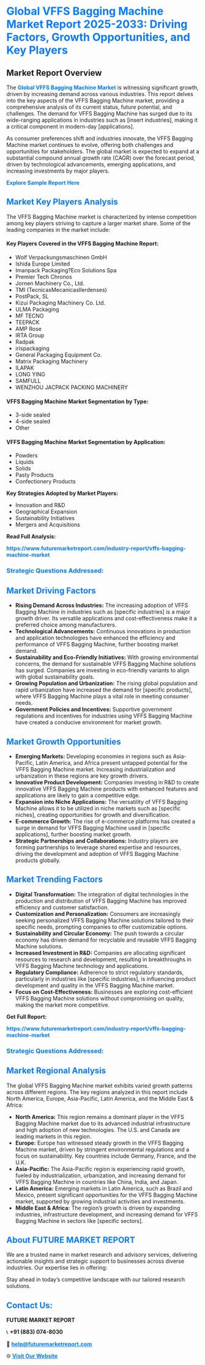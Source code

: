 <h1 style="color: #007BFF;">Global VFFS Bagging Machine Market Report 2025-2033: Driving Factors, Growth Opportunities, and Key Players</h1>

<section id="overview">
<h2>Market Report Overview</h2>
<p>The <a href="https://www.futuremarketreport.com/industry-report/vffs-bagging-machine-market" style="color: #007BFF; text-decoration: none;"><strong>Global VFFS Bagging Machine Market</strong></a> is witnessing significant growth, driven by increasing demand across various industries. This report delves into the key aspects of the VFFS Bagging Machine market, providing a comprehensive analysis of its current status, future potential, and challenges. The demand for VFFS Bagging Machine has surged due to its wide-ranging applications in industries such as [insert industries], making it a critical component in modern-day [applications].</p>
<p>As consumer preferences shift and industries innovate, the VFFS Bagging Machine market continues to evolve, offering both challenges and opportunities for stakeholders. The global market is expected to expand at a substantial compound annual growth rate (CAGR) over the forecast period, driven by technological advancements, emerging applications, and increasing investments by major players.</p>
</section>

<section id="overview">
<p><a href="https://www.futuremarketreport.com/request-sample/reportId=54860" style="color: #007BFF; text-decoration: none;"><strong>Explore Sample Report Here</strong></a></p>
</section>

<section id="key-players">
<h2 style="color: #007BFF;">Market Key Players Analysis</h2>
<p>The VFFS Bagging Machine market is characterized by intense competition among key players striving to capture a larger market share. Some of the leading companies in the market include:</p>
<h4>Key Players Covered in the VFFS Bagging Machine Report:</h4>
<ul><li>Wolf Verpackungsmaschinen GmbH</li><li>Ishida Europe Limited</li><li>Imanpack Packaging?Eco Solutions Spa</li><li>Premier Tech Chronos</li><li>Jornen Machinery Co., Ltd.</li><li>TMI (TecnicasMecanicasIlerdenses)</li><li>PostPack, SL</li><li>Kizui Packaging Machinery Co. Ltd.</li><li>ULMA Packaging</li><li>MF TECNO</li><li>TEEPACK</li><li>AMP Rose</li><li>IRTA Group</li><li>Radpak</li><li>irispackaging</li><li>General Packaging Equipment Co.</li><li>Matrix Packaging Machinery</li><li>ILAPAK</li><li>LONG YING</li><li>SAMFULL</li><li>WENZHOU JACPACK PACKING MACHINERY</li></ul>
<h4>VFFS Bagging Machine Market Segmentation by Type:</h4>
<ul><li>3-side sealed</li><li>4-side sealed</li><li>Other</li></ul>

<h4>VFFS Bagging Machine Market Segmentation by Application:</h4>
<ul><li>Powders</li><li>Liquids</li><li>Solids</li><li>Pasty Products</li><li>Confectionery Products</li></ul>
<p><strong>Key Strategies Adopted by Market Players:</strong></p>
<ul>
<li>Innovation and R&D</li>
<li>Geographical Expansion</li>
<li>Sustainability Initiatives</li>
<li>Mergers and Acquisitions</li>
</ul>
</section>

<section>
<p><strong>Read Full Analysis: </strong></p><a href="https://www.futuremarketreport.com/industry-report/vffs-bagging-machine-market" style="color: #007BFF; text-decoration: none;"><strong>https://www.futuremarketreport.com/industry-report/vffs-bagging-machine-market</strong></a>
<h3 style="color: #007BFF;">Strategic Questions Addressed:</h3>
</section>

<section id="driving-factors">
<h2 style="color: #007BFF;">Market Driving Factors</h2>
<ul>
<li><strong>Rising Demand Across Industries:</strong> The increasing adoption of VFFS Bagging Machine in industries such as [specific industries] is a major growth driver. Its versatile applications and cost-effectiveness make it a preferred choice among manufacturers.</li>
<li><strong>Technological Advancements:</strong> Continuous innovations in production and application technologies have enhanced the efficiency and performance of VFFS Bagging Machine, further boosting market demand.</li>
<li><strong>Sustainability and Eco-Friendly Initiatives:</strong> With growing environmental concerns, the demand for sustainable VFFS Bagging Machine solutions has surged. Companies are investing in eco-friendly variants to align with global sustainability goals.</li>
<li><strong>Growing Population and Urbanization:</strong> The rising global population and rapid urbanization have increased the demand for [specific products], where VFFS Bagging Machine plays a vital role in meeting consumer needs.</li>
<li><strong>Government Policies and Incentives:</strong> Supportive government regulations and incentives for industries using VFFS Bagging Machine have created a conducive environment for market growth.</li>
</ul>
</section>

<section id="growth-opportunities">
<h2 style="color: #007BFF;">Market Growth Opportunities</h2>
<ul>
<li><strong>Emerging Markets:</strong> Developing economies in regions such as Asia-Pacific, Latin America, and Africa present untapped potential for the VFFS Bagging Machine market. Increasing industrialization and urbanization in these regions are key growth drivers.</li>
<li><strong>Innovative Product Development:</strong> Companies investing in R&D to create innovative VFFS Bagging Machine products with enhanced features and applications are likely to gain a competitive edge.</li>
<li><strong>Expansion into Niche Applications:</strong> The versatility of VFFS Bagging Machine allows it to be utilized in niche markets such as [specific niches], creating opportunities for growth and diversification.</li>
<li><strong>E-commerce Growth:</strong> The rise of e-commerce platforms has created a surge in demand for VFFS Bagging Machine used in [specific applications], further boosting market growth.</li>
<li><strong>Strategic Partnerships and Collaborations:</strong> Industry players are forming partnerships to leverage shared expertise and resources, driving the development and adoption of VFFS Bagging Machine products globally.</li>
</ul>
</section>

<section id="trending-factors">
<h2 style="color: #007BFF;">Market Trending Factors</h2>
<ul>
<li><strong>Digital Transformation:</strong> The integration of digital technologies in the production and distribution of VFFS Bagging Machine has improved efficiency and customer satisfaction.</li>
<li><strong>Customization and Personalization:</strong> Consumers are increasingly seeking personalized VFFS Bagging Machine solutions tailored to their specific needs, prompting companies to offer customizable options.</li>
<li><strong>Sustainability and Circular Economy:</strong> The push towards a circular economy has driven demand for recyclable and reusable VFFS Bagging Machine solutions.</li>
<li><strong>Increased Investment in R&D:</strong> Companies are allocating significant resources to research and development, resulting in breakthroughs in VFFS Bagging Machine technology and applications.</li>
<li><strong>Regulatory Compliance:</strong> Adherence to strict regulatory standards, particularly in industries like [specific industries], is influencing product development and quality in the VFFS Bagging Machine market.</li>
<li><strong>Focus on Cost-Effectiveness:</strong> Businesses are exploring cost-efficient VFFS Bagging Machine solutions without compromising on quality, making the market more competitive.</li>
</ul>
</section>

<section>
<p><strong>Get Full Report: </strong></p><a href="https://www.futuremarketreport.com/industry-report/vffs-bagging-machine-market" style="color: #007BFF; text-decoration: none;"><strong>https://www.futuremarketreport.com/industry-report/vffs-bagging-machine-market</strong></a>
<h3 style="color: #007BFF;">Strategic Questions Addressed:</h3>
</section>


<section id="regional-analysis">
<h2 style="color: #007BFF;">Market Regional Analysis</h2>
<p>The global VFFS Bagging Machine market exhibits varied growth patterns across different regions. The key regions analyzed in this report include North America, Europe, Asia-Pacific, Latin America, and the Middle East & Africa:</p>
<ul>
<li><strong>North America:</strong> This region remains a dominant player in the VFFS Bagging Machine market due to its advanced industrial infrastructure and high adoption of new technologies. The U.S. and Canada are leading markets in this region.</li>
<li><strong>Europe:</strong> Europe has witnessed steady growth in the VFFS Bagging Machine market, driven by stringent environmental regulations and a focus on sustainability. Key countries include Germany, France, and the U.K.</li>
<li><strong>Asia-Pacific:</strong> The Asia-Pacific region is experiencing rapid growth, fueled by industrialization, urbanization, and increasing demand for VFFS Bagging Machine in countries like China, India, and Japan.</li>
<li><strong>Latin America:</strong> Emerging markets in Latin America, such as Brazil and Mexico, present significant opportunities for the VFFS Bagging Machine market, supported by growing industrial activities and investments.</li>
<li><strong>Middle East & Africa:</strong> The region’s growth is driven by expanding industries, infrastructure development, and increasing demand for VFFS Bagging Machine in sectors like [specific sectors].</li>
</ul>
</section>

<footer>
<h2 style="color: #007BFF;">About FUTURE MARKET REPORT</h2>
<p>We are a trusted name in market research and advisory services, delivering actionable insights and strategic support to businesses across diverse industries. Our expertise lies in offering:</p>

<p>Stay ahead in today’s competitive landscape with our tailored research solutions.</p>

<h2 style="color: #007BFF;">Contact Us:</h2>
<p><strong>FUTURE MARKET REPORT</strong></p>
<p>📞 <strong>+91 (883) 074-8030</strong></p>
<p>📧 <strong><a href="mailto:help@futuremarketreport.com" style="color: #007BFF;">help@futuremarketreport.com</a></strong></p>
<p>🌐 <strong><a href="https://www.futuremarketreport.com/" style="color: #007BFF;">Visit Our Website</a></strong></p>
</footer>